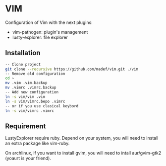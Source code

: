 VIM
========

Configuration of Vim with the next plugins:

  - vim-pathogen: plugin's management
  - lusty-explorer: file explorer


Installation
--------------

```sh
-- Clone project
git clone --recursive https://github.com/madef/vim.git ./vim
-- Remove old configuration
cd ~
mv .vim .vim.backup
mv .vimrc .vimrc.backup
-- Add new configuration
ln -s vim/vim .vim
ln -s vim/vimrc.bepo .vimrc
-- or if you use clasical keybord
ln -s vim/vimrc .vimrc
```

Requirement
-----------

LustyExplorer require ruby. Depend on your system, you will need to install an extra package like vim-ruby.

On archlinux, if you want to install gvim, you will need to intall aur/gvim-gtk2 (yoaurt is your friend). 
